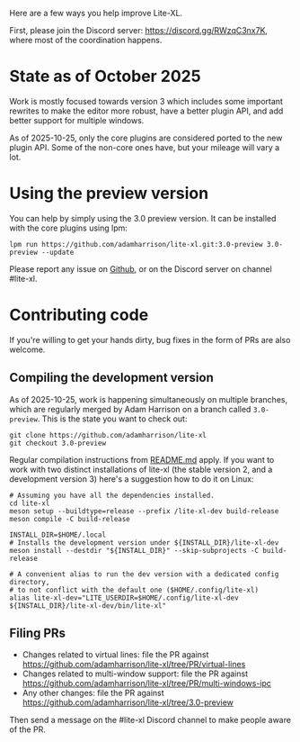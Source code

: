 Here are a few ways you help improve Lite-XL.

First, please join the Discord server: https://discord.gg/RWzqC3nx7K, where most of the coordination happens.

# State as of October 2025

Work is mostly focused towards version 3 which includes some important rewrites to make the editor more robust, have a better plugin API, and add better support for multiple windows. 

As of 2025-10-25, only the core plugins are considered ported to the new plugin API. Some of the non-core ones have, but your mileage will vary a lot. 

# Using the preview version

You can help by simply using the 3.0 preview version. It can be installed with the core plugins using lpm:

```
lpm run https://github.com/adamharrison/lite-xl.git:3.0-preview 3.0-preview --update
```

Please report any issue on [Github](https://github.com/lite-xl/lite-xl/issues), or on the Discord server on channel #lite-xl.

# Contributing code

If you're willing to get your hands dirty, bug fixes in the form of PRs are also welcome.

## Compiling the development version

As of 2025-10-25, work is happening simultaneously on multiple branches, which are regularly merged by Adam Harrison on a branch called `3.0-preview`. This is the state you want to check out:

```
git clone https://github.com/adamharrison/lite-xl
git checkout 3.0-preview
```

Regular compilation instructions from [README.md](README.md) apply. If you want to work with two distinct installations of lite-xl (the stable version 2, and a development version 3) here's a suggestion how to do it on Linux:

```
# Assuming you have all the dependencies installed.
cd lite-xl
meson setup --buildtype=release --prefix /lite-xl-dev build-release
meson compile -C build-release

INSTALL_DIR=$HOME/.local
# Installs the development version under ${INSTALL_DIR}/lite-xl-dev
meson install --destdir "${INSTALL_DIR}" --skip-subprojects -C build-release

# A convenient alias to run the dev version with a dedicated config directory, 
# to not conflict with the default one ($HOME/.config/lite-xl)
alias lite-xl-dev="LITE_USERDIR=$HOME/.config/lite-xl-dev ${INSTALL_DIR}/lite-xl-dev/bin/lite-xl"
```

## Filing PRs

- Changes related to virtual lines: file the PR against https://github.com/adamharrison/lite-xl/tree/PR/virtual-lines
- Changes related to multi-window support: file the PR against https://github.com/adamharrison/lite-xl/tree/PR/multi-windows-ipc
- Any other changes: file the PR against https://github.com/adamharrison/lite-xl/tree/3.0-preview

Then send a message on the #lite-xl Discord channel to make people aware of the PR.

